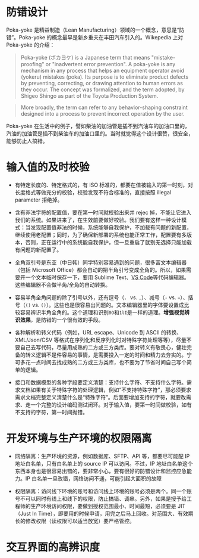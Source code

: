 # 防错设计

Poka-yoke 是精益制造（Lean Manufacturing）领域的一个概念，意思是“防错”。Poka-yoke 的概念最早是新乡重夫在丰田汽车引入的。Wikepedia 上对 Poka-yoke 的介绍：

> Poka-yoke (ポカヨケ) is a Japanese term that means "mistake-proofing" or "inadvertent error prevention". A poka-yoke is any mechanism in any process that helps an equipment operator avoid (yokeru) mistakes (poka). Its purpose is to eliminate product defects by preventing, correcting, or drawing attention to human errors as they occur. The concept was formalized, and the term adopted, by Shigeo Shingo as part of the Toyota Production System.

> More broadly, the term can refer to any behavior-shaping constraint designed into a process to prevent incorrect operation by the user.

Poka-yoke 在生活中的例子，譬如柴油的加油管是插不到汽油车的加油口里的，汽油的加油管是插不到柴油车的加油口里的。当时就觉得这个设计很赞，很安全，能够防止人搞错。

# 输入值的及时校验

- 有特定长度的、特定格式的，有 ISO 标准的，都要在值被输入的第一时刻，对长度格式等做充分的校验，校验发现不符合标准的，直接按照 illegal parameter 拒绝掉。

- 含有非法字符的配置值，要在第一时间就校验出来并 rejec 掉，不能让它进入我们的系统。如果进来了，在生效前要做好校验。我们要有这样一种设计模式：当发现配置值非法的时候，系统能够自我保护，不加载有问题的新配置，继续使用老配置；同时，为了确保新部署的系统也能正常工作，配置要有多版本，否则，正在运行中的系统能自我保护，但一旦重启了就别无选择只能加载有问题的新配置了。

- 全角双引号是东亚（中日韩）同学特别容易遇到的问题，很多富文本编辑器（包括 Microsoft Office）都会自动的把半角引号变成全角的。所以，如果需要开一个文本临时保存一下，要用 Sublime Text、[VS Code](https://code.visualstudio.com/)等代码编辑器。这些编辑器不会做半角/全角的自动转换。

- 容易半角全角问题的除了引号以外，还有逗号（`，` vs. `,`）、减号（`-` vs. `−`）、括号（`()` vs. `()`）。这些也是很容易出问题的。文本编辑器里的字体要设置成比较容易辨识半角全角的。这个道理和识别`0O`和`1lI`是一样的道理。**增强视觉辨识效果**，是防错的一个很有效的手段。

- 各种解析和转义代码（例如，URL escape、Unicode 到 ASCII 的转换、XML/Json/CSV 等格式在序列化和反序列化时对特殊字符处理等等），尽量不要自己去写代码，尽量用成熟的二方或三方类库。要对转义有敬畏心，健壮完备的转义逻辑不是件容易的事情，是需要投入一定的时间和精力去夯实的。宁可多花一点时间去找成熟的二方或三方类库，也不要为了节省时间自己写个简单的逻辑。

- 接口和数据模型的各种字段要定义清楚：支持什么字符、不支持什么字符。需求文档如果有关于特殊字符的处理逻辑，例如“不支持特殊字符”，那必须要求需求文档完整定义清楚什么是“特殊字符”。后面要增加支持的字符，就要改需求、走一个完整的设计编码测试闭环。对于输入值，要第一时间做校验，如有不支持的字符，第一时间抛错。

# 开发环境与生产环境的权限隔离

- 网络隔离：生产环境的资源，例如数据库、SFTP、API 等，都要尽可能配 IP 地址白名单，只有白名单上的 source IP 可以访问。不过，IP 地址白名单这个东西本身也是很容易出错的，要非常小心，要有很好的防错设计和监控应急能力。IP 白名单一旦改错，网络访问不通，可能引起大面积的故障

- 权限隔离：访问线下环境的账号和访问线上环境的账号必须是两个。同一个账号不可以同时有线上和线下的权限，防止搞错、调串。另外，如果是授予给工程师的生产环境访问权限，要做到授权范围最小、时间最短，必须要是 JIT（Just In Time），即要用的时候申请，用完之后马上回收。对范围大、有效期长的修改权限（读权限可以适当放宽）要严格管控。

# 交互界面的高辨识度
